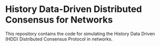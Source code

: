 # History Data-Driven Distributed Consensus for Networks
This repository contains the code for simulating the History Data Driven (HDD) Distributed Consensus Protocol in networks.
